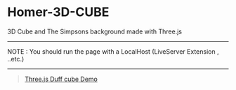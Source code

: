# Homer-3D-CUBE
3D Cube and The Simpsons background made with Three.js
****************************************************************************
NOTE : You should run the page with a LocalHost (LiveServer Extension , ..etc.)
****************************************************************************
<blockquote class="imgur-embed-pub" lang="en" data-id="a/Z2w2Zbf"  ><a href="//imgur.com/a/Z2w2Zbf">Three.js Duff cube Demo</a></blockquote><script async src="//s.imgur.com/min/embed.js" charset="utf-8"></script>


